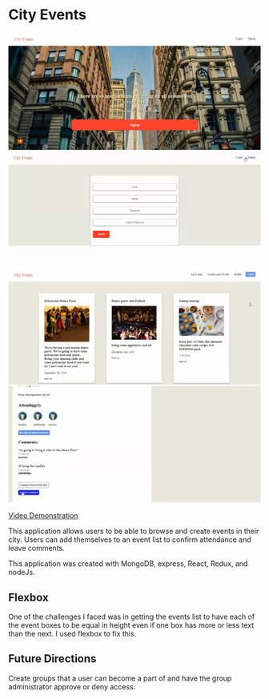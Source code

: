 # City Events


![sample image](main.png)
![sample image](signup.png)
![sample image](index.png)
![sample image](attendance.png)

[Video Demonstration](https://m.youtube.com/watch?v=3eSR9Ui8NHc)


This application allows users to be able to browse and create events in their city. Users can add themselves to an event list to confirm attendance and leave comments.

This application was created with MongoDB, express,
React, Redux, and nodeJs.

## Flexbox

One of the challenges I faced was in getting the
events list to have each of the event boxes to be
equal in height even if one box has more or less text than the next. I used flexbox to fix this.

## Future Directions 

Create groups that a user can become a part of and have the group administrator approve or deny access.


